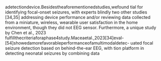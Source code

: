 adetectiondevice.Besidestheaforementionedstudies,wefound tial for identifying focal-onset seizures, with experts blindly
two other studies [34,35] addressing device performance and/or reviewing data collected from a miniature, wireless, wearable
user satisfaction in the home environment, though they did not EEG sensor. Furthermore, a unique study by Chen et al., 2023
fulfillthecriteriaforaphase4study.Maceaetal.,2023[34]eval- [54]showedamorefavorableperformanceofamultimodaldetec-
uated focal seizure detection based on behind-the-ear EEG, with tion platform in detecting neonatal seizures by combining data